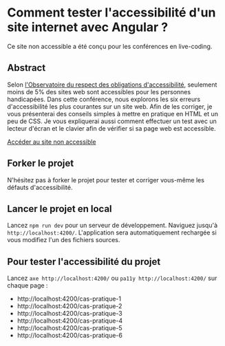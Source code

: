# Comment tester l'accessibilité d'un site internet avec Angular ?

Ce site non accessible a été conçu pour les conférences en live-coding.

## Abstract

Selon [l'Observatoire du respect des obligations d'accessibilité](https://observatoire-access-num.aveuglesdefrance.org/), seulement moins de 5% des sites web sont accessibles pour les personnes handicapées.
Dans cette conférence, nous explorons les six erreurs d'accessibilité les plus courantes sur un site web. Afin de les corriger, je vous présenterai des conseils simples à mettre en pratique en HTML et un peu de CSS.
Je vous expliquerai aussi comment effectuer un test avec un lecteur d'écran et le clavier afin de vérifier si sa page web est accessible.

[Accéder au site non accessible](https://emma11y.github.io/tester-a11y-angular/)

## Forker le projet

N'hésitez pas à forker le projet pour tester et corriger vous-même les défauts d'accessibilité.

## Lancer le projet en local

Lancez `npm run dev` pour un serveur de développement. Naviguez jusqu'à `http://localhost:4200/`. L'application sera automatiquement rechargée si vous modifiez l'un des fichiers sources.

## Pour tester l'accessibilité du projet

Lancez `axe http://localhost:4200/` ou `pa11y http://localhost:4200/` sur chaque page :

- http://localhost:4200/cas-pratique-1
- http://localhost:4200/cas-pratique-2
- http://localhost:4200/cas-pratique-3
- http://localhost:4200/cas-pratique-4
- http://localhost:4200/cas-pratique-5
- http://localhost:4200/cas-pratique-6
